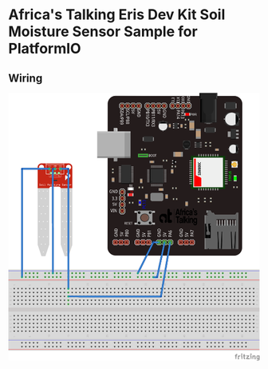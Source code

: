 # Africa's Talking Eris Dev Kit Soil Moisture Sensor Sample for PlatformIO

## Wiring

![Soil Moisture Wiring](./wiring/Soil_Wiring.png)